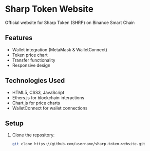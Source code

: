 # Sharp Token Website

Official website for Sharp Token (SHRP) on Binance Smart Chain

## Features

- Wallet integration (MetaMask & WalletConnect)
- Token price chart
- Transfer functionality
- Responsive design

## Technologies Used

- HTML5, CSS3, JavaScript
- Ethers.js for blockchain interactions
- Chart.js for price charts
- WalletConnect for wallet connections

## Setup

1. Clone the repository:
   ```bash
   git clone https://github.com/username/sharp-token-website.git
